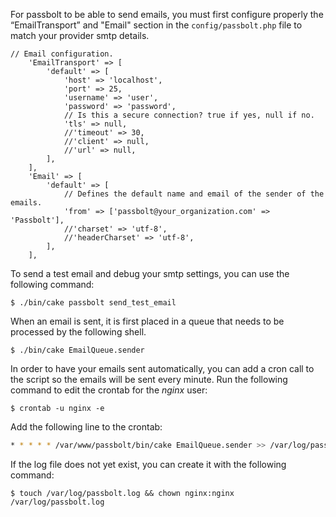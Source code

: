 For passbolt to be able to send emails, you must first configure properly the “EmailTransport” and "Email" section in the 
`config/passbolt.php` file to match your provider smtp details.
```
// Email configuration.
    'EmailTransport' => [
        'default' => [
            'host' => 'localhost',
            'port' => 25,
            'username' => 'user',
            'password' => 'password',
            // Is this a secure connection? true if yes, null if no.
            'tls' => null,
            //'timeout' => 30,
            //'client' => null,
            //'url' => null,
        ],
    ],
    'Email' => [
        'default' => [
            // Defines the default name and email of the sender of the emails.
            'from' => ['passbolt@your_organization.com' => 'Passbolt'],
            //'charset' => 'utf-8',
            //'headerCharset' => 'utf-8',
        ],
    ],
```

To send a test email and debug your smtp settings, you can use the following command:
```shell
$ ./bin/cake passbolt send_test_email
```

When an email is sent, it is first placed in a queue that needs to be processed by the following shell.
```shell
$ ./bin/cake EmailQueue.sender
```

In order to have your emails sent automatically, you can add a cron call to the script so the emails will be sent every minute. Run the following command to edit the crontab for the _nginx_ user:
```shell
$ crontab -u nginx -e
```

Add the following line to the crontab:
```bash
* * * * * /var/www/passbolt/bin/cake EmailQueue.sender >> /var/log/passbolt.log
```

If the log file does not yet exist, you can create it with the following command:
```shell
$ touch /var/log/passbolt.log && chown nginx:nginx /var/log/passbolt.log
```
